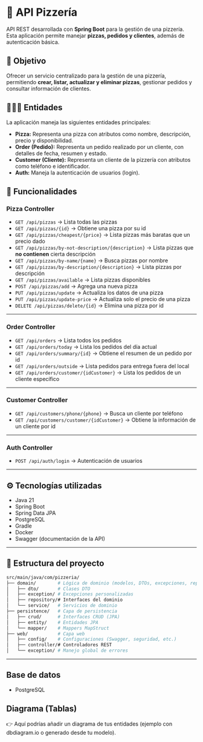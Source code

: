 # 🍕 API Pizzería

API REST desarrollada con **Spring Boot** para la gestión de una pizzería.  
Esta aplicación permite manejar **pizzas, pedidos y clientes**, además de autenticación básica.

## 📌 Objetivo
Ofrecer un servicio centralizado para la gestión de una pizzería, permitiendo **crear, listar, actualizar y eliminar pizzas**, gestionar pedidos y consultar información de clientes.

## 🧑🏽‍💻 Entidades
La aplicación maneja las siguientes entidades principales:

- **Pizza:** Representa una pizza con atributos como nombre, descripción, precio y disponibilidad.  
- **Order (Pedido):** Representa un pedido realizado por un cliente, con detalles de fecha, resumen y estado.  
- **Customer (Cliente):** Representa un cliente de la pizzería con atributos como teléfono e identificador.  
- **Auth:** Maneja la autenticación de usuarios (login).  

## 🚀 Funcionalidades

### Pizza Controller
- `GET /api/pizzas` → Lista todas las pizzas  
- `GET /api/pizzas/{id}` → Obtiene una pizza por su id  
- `GET /api/pizzas/cheapest/{price}` → Lista pizzas más baratas que un precio dado  
- `GET /api/pizzas/by-not-description/{description}` → Lista pizzas que **no contienen** cierta descripción  
- `GET /api/pizzas/by-name/{name}` → Busca pizzas por nombre  
- `GET /api/pizzas/by-description/{description}` → Lista pizzas por descripción  
- `GET /api/pizzas/available` → Lista pizzas disponibles  
- `POST /api/pizzas/add` → Agrega una nueva pizza  
- `PUT /api/pizzas/update` → Actualiza los datos de una pizza  
- `PUT /api/pizzas/update-price` → Actualiza solo el precio de una pizza  
- `DELETE /api/pizzas/delete/{id}` → Elimina una pizza por id  

---

### Order Controller
- `GET /api/orders` → Lista todos los pedidos  
- `GET /api/orders/today` → Lista los pedidos del día actual  
- `GET /api/orders/summary/{id}` → Obtiene el resumen de un pedido por id  
- `GET /api/orders/outside` → Lista pedidos para entrega fuera del local  
- `GET /api/orders/customer/{idCustomer}` → Lista los pedidos de un cliente específico  

---

### Customer Controller
- `GET /api/customers/phone/{phone}` → Busca un cliente por teléfono  
- `GET /api/customers/customer/{idCustomer}` → Obtiene la información de un cliente por id  

---

### Auth Controller
- `POST /api/auth/login` → Autenticación de usuarios  

---

## ⚙️ Tecnologías utilizadas

- Java 21  
- Spring Boot  
- Spring Data JPA  
- PostgreSQL  
- Gradle  
- Docker  
- Swagger (documentación de la API)  

---

## 📂 Estructura del proyecto

```bash
src/main/java/com/pizzeria/
├── domain/        # Lógica de dominio (modelos, DTOs, excepciones, repositorios y servicios)
│   ├── dto/       # Clases DTO
│   ├── exception/ # Excepciones personalizadas
│   ├── repository/# Interfaces del dominio
│   └── service/   # Servicios de dominio
├── persistence/   # Capa de persistencia
│   ├── crud/      # Interfaces CRUD (JPA)
│   ├── entity/    # Entidades JPA
│   └── mapper/    # Mappers MapStruct
├── web/           # Capa web
│   ├── config/    # Configuraciones (Swagger, seguridad, etc.)
│   ├── controller/# Controladores REST
│   └── exception/ # Manejo global de errores
```

---

## Base de datos
- PostgreSQL  

## Diagrama (Tablas)
👉 Aquí podrías añadir un diagrama de tus entidades (ejemplo con dbdiagram.io o generado desde tu modelo).
